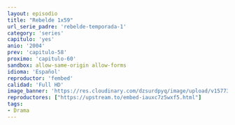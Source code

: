```yaml
---
layout: episodio
title: "Rebelde 1x59"
url_serie_padre: 'rebelde-temporada-1'
category: 'series'
capitulo: 'yes'
anio: '2004'
prev: 'capitulo-58'
proximo: 'capitulo-60'
sandbox: allow-same-origin allow-forms
idioma: 'Español'
reproductor: 'fembed'
calidad: 'Full HD'
image_banner: 'https://res.cloudinary.com/dzsurdpyq/image/upload/v1577313723/rebelde-temporada-1-min.jpg'
reproductores: ["https://upstream.to/embed-iauxc7z5wxf5.html"]
tags:
- Drama
---
```












